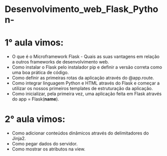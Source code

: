 # Desenvolvimento_web_Flask_Python-

# 1° aula vimos:

- O que é o Microframework Flask - Quais as suas vantagens em relação a outros frameworks de desenvolvimento web.
- Como instalar o Flask pelo instalador pip e definir a versão correta como uma boa prática de código.
- Como definir as primeiras rotas da aplicação através do @app.route.
- Como integrar linguagem Python e HTML através do Flask e começar a utilizar os nossos primeiros templates de estruturação da aplicação.
- Como inicializar, pela primeira vez, uma aplicação feita em Flask através do app = Flask(__name__).

# 2° aula vimos:

- Como adicionar conteúdos dinâmicos através do delimitadores do Jinja2.
- Como pegar dados do servidor.
- Como mostrar os atributos na view.